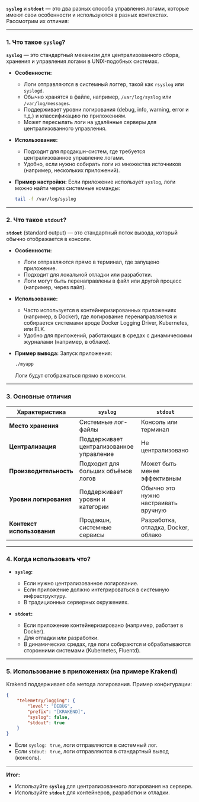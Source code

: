 **`syslog`** и **`stdout`** — это два разных способа управления логами, которые имеют свои особенности и используются в разных контекстах. Рассмотрим их отличия:

---

### **1. Что такое `syslog`?**

**`syslog`** — это стандартный механизм для централизованного сбора, хранения и управления логами в UNIX-подобных системах.

- **Особенности:**
    
    - Логи отправляются в системный логгер, такой как `rsyslog` или `syslogd`.
    - Обычно хранятся в файле, например, `/var/log/syslog` или `/var/log/messages`.
    - Поддерживает уровни логирования (debug, info, warning, error и т.д.) и классификацию по приложениям.
    - Может пересылать логи на удалённые серверы для централизованного управления.
- **Использование:**
    
    - Подходит для продакшн-систем, где требуется централизованное управление логами.
    - Удобно, если нужно собирать логи из множества источников (например, нескольких приложений).
- **Пример настройки:** Если приложение использует `syslog`, логи можно найти через системные команды:
    
    ```bash
    tail -f /var/log/syslog
    ```
    

---

### **2. Что такое `stdout`?**

**`stdout`** (standard output) — это стандартный поток вывода, который обычно отображается в консоли.

- **Особенности:**
    
    - Логи отправляются прямо в терминал, где запущено приложение.
    - Подходит для локальной отладки или разработки.
    - Логи могут быть перенаправлены в файл или другой процесс (например, через пайп).
- **Использование:**
    
    - Часто используется в контейнеризированных приложениях (например, в Docker), где логирование перенаправляется и собирается системами вроде Docker Logging Driver, Kubernetes, или ELK.
    - Удобно для приложений, работающих в средах с динамическими журналами (например, в облаке).
- **Пример вывода:** Запуск приложения:
    
    ```bash
    ./myapp
    ```
    
    Логи будут отображаться прямо в консоли.
    

---

### **3. Основные отличия**

|Характеристика|`syslog`|`stdout`|
|---|---|---|
|**Место хранения**|Системные лог-файлы|Консоль или терминал|
|**Централизация**|Поддерживает централизованное управление|Не централизовано|
|**Производительность**|Подходит для больших объёмов логов|Может быть менее эффективным|
|**Уровни логирования**|Поддерживает уровни и категории|Обычно это нужно настраивать вручную|
|**Контекст использования**|Продакшн, системные сервисы|Разработка, отладка, Docker, облако|

---

### **4. Когда использовать что?**

- **`syslog`:**
    
    - Если нужно централизованное логирование.
    - Если приложение должно интегрироваться в системную инфраструктуру.
    - В традиционных серверных окружениях.
- **`stdout`:**
    
    - Если приложение контейнеризировано (например, работает в Docker).
    - Для отладки или разработки.
    - В динамических средах, где логи собираются и обрабатываются сторонними системами (Kubernetes, Fluentd).

---

### **5. Использование в приложениях (на примере Krakend)**

Krakend поддерживает оба метода логирования. Пример конфигурации:

```json
{
    "telemetry/logging": {
        "level": "DEBUG",
        "prefix": "[KRAKEND]",
        "syslog": false,
        "stdout": true
    }
}
```

- Если `syslog: true`, логи отправляются в системный лог.
- Если `stdout: true`, логи отправляются в стандартный вывод (консоль).

---

**Итог:**

- Используйте **`syslog`** для централизованного логирования на сервере.
- Используйте **`stdout`** для контейнеров, разработки и отладки.